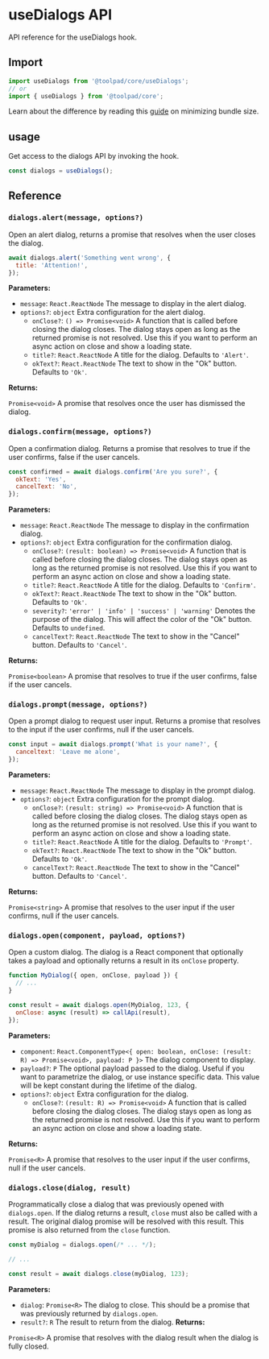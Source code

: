 # useDialogs API

<p class="description">API reference for the useDialogs hook.</p>

## Import

```js
import useDialogs from '@toolpad/core/useDialogs';
// or
import { useDialogs } from '@toolpad/core';
```

Learn about the difference by reading this [guide](https://mui.com/material-ui/guides/minimizing-bundle-size/) on minimizing bundle size.

## usage

Get access to the dialogs API by invoking the hook.

```js
const dialogs = useDialogs();
```

## Reference

### `dialogs.alert(message, options?)`

Open an alert dialog, returns a promise that resolves when the user closes the dialog.

```js
await dialogs.alert('Something went wrong', {
  title: 'Attention!',
});
```

**Parameters:**

- `message`: `React.ReactNode` The message to display in the alert dialog.
- `options?`: `object` Extra configuration for the alert dialog.
  - `onClose?`: `() => Promise<void>` A function that is called before closing the dialog closes. The dialog stays open as long as the returned promise is not resolved. Use this if you want to perform an async action on close and show a loading state.
  - `title?`: `React.ReactNode` A title for the dialog. Defaults to `'Alert'`.
  - `okText?`: `React.ReactNode` The text to show in the "Ok" button. Defaults to `'Ok'`.

**Returns:**

`Promise<void>` A promise that resolves once the user has dismissed the dialog.

### `dialogs.confirm(message, options?)`

Open a confirmation dialog. Returns a promise that resolves to true if the user confirms, false if the user cancels.

```js
const confirmed = await dialogs.confirm('Are you sure?', {
  okText: 'Yes',
  cancelText: 'No',
});
```

**Parameters:**

- `message`: `React.ReactNode` The message to display in the confirmation dialog.
- `options?`: `object` Extra configuration for the confirmation dialog.
  - `onClose?`: `(result: boolean) => Promise<void>` A function that is called before closing the dialog closes. The dialog stays open as long as the returned promise is not resolved. Use this if you want to perform an async action on close and show a loading state.
  - `title?`: `React.ReactNode` A title for the dialog. Defaults to `'Confirm'`.
  - `okText?`: `React.ReactNode` The text to show in the "Ok" button. Defaults to `'Ok'`.
  - `severity?`: `'error' | 'info' | 'success' | 'warning'` Denotes the purpose of the dialog. This will affect the color of the "Ok" button. Defaults to `undefined`.
  - `cancelText?`: `React.ReactNode` The text to show in the "Cancel" button. Defaults to `'Cancel'`.

**Returns:**

`Promise<boolean>` A promise that resolves to true if the user confirms, false if the user cancels.

### `dialogs.prompt(message, options?)`

Open a prompt dialog to request user input. Returns a promise that resolves to the input if the user confirms, null if the user cancels.

```js
const input = await dialogs.prompt('What is your name?', {
  canceltext: 'Leave me alone',
});
```

**Parameters:**

- `message`: `React.ReactNode` The message to display in the prompt dialog.
- `options?`: `object` Extra configuration for the prompt dialog.
  - `onClose?`: `(result: string) => Promise<void>` A function that is called before closing the dialog closes. The dialog stays open as long as the returned promise is not resolved. Use this if you want to perform an async action on close and show a loading state.
  - `title?`: `React.ReactNode` A title for the dialog. Defaults to `'Prompt'`.
  - `okText?`: `React.ReactNode` The text to show in the "Ok" button. Defaults to `'Ok'`.
  - `cancelText?`: `React.ReactNode` The text to show in the "Cancel" button. Defaults to `'Cancel'`.

**Returns:**

`Promise<string>` A promise that resolves to the user input if the user confirms, null if the user cancels.

### `dialogs.open(component, payload, options?)`

Open a custom dialog. The dialog is a React component that optionally takes a payload and optionally returns a result in its `onClose` property.

```js
function MyDialog({ open, onClose, payload }) {
  // ...
}

const result = await dialogs.open(MyDialog, 123, {
  onClose: async (result) => callApi(result),
});
```

**Parameters:**

- `component`: `React.ComponentType<{ open: boolean, onClose: (result: R) => Promise<void>, payload: P }>` The dialog component to display.
- `payload?`: `P` The optional payload passed to the dialog. Useful if you want to parametrize the dialog, or use instance specific data. This value will be kept constant during the lifetime of the dialog.
- `options?`: `object` Extra configuration for the dialog.
  - `onClose?`: `(result: R) => Promise<void>` A function that is called before closing the dialog closes. The dialog stays open as long as the returned promise is not resolved. Use this if you want to perform an async action on close and show a loading state.

**Returns:**

`Promise<R>` A promise that resolves to the user input if the user confirms, null if the user cancels.

### `dialogs.close(dialog, result)`

Programmatically close a dialog that was previously opened with `dialogs.open`. If the dialog returns a result, `close` must also be called with a result. The original dialog promise will be resolved with this result. This promise is also returned from the `close` function.

```js
const myDialog = dialogs.open(/* ... */);

// ...

const result = await dialogs.close(myDialog, 123);
```

**Parameters:**

- `dialog`: `Promise<R>` The dialog to close. This should be a promise that was previously returned by `dialogs.open`.
- `result?`: `R` The result to return from the dialog.
  **Returns:**

`Promise<R>` A promise that resolves with the dialog result when the dialog is fully closed.
